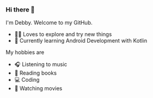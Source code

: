 ### Hi there 👋


<!-- **debbyagestira/debbyagestira** is a ✨ _special_ ✨ repository because its `README.md` (this file) appears on your GitHub profile. -->

I'm Debby. Welcome to my GitHub.
- 👩‍💻 Loves to explore and try new things
- 🌱 Currently learning Android Development with Kotlin
  

My hobbies are
- 🎧 Listening to music
- 📖 Reading books
- 💻 Coding
- 🎥 Watching movies

<!--
Tech Stacks
- ![Kotlin](https://img.shields.io/badge/kotlin-%237F52FF.svg?style=for-the-badge&logo=kotlin&logoColor=white)
- ![PHP](https://img.shields.io/badge/php-%23777BB4.svg?style=for-the-badge&logo=php&logoColor=white)
- ![JavaScript](https://img.shields.io/badge/javascript-%23323330.svg?style=for-the-badge&logo=javascript&logoColor=%23F7DF1E)


<p align="left">
<a href="https://github.com/debbyagestira">
  <img height="180em" src="https://github-readme-stats-eight-theta.vercel.app/api?username=debbyagestira&show_icons=true&theme=algolia&include_all_commits=true&count_private=true"/>
  <img height="180em" src="https://github-readme-stats-eight-theta.vercel.app/api/top-langs/?username=debbyagestira&layout=compact&langs_count=8&theme=algolia"/>
</a>
</p> -->
